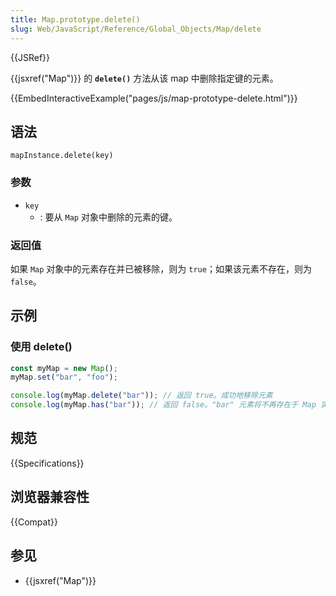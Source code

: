 ```yaml
---
title: Map.prototype.delete()
slug: Web/JavaScript/Reference/Global_Objects/Map/delete
---
```


{{JSRef}}

{{jsxref("Map")}} 的 **`delete()`** 方法从该 map 中删除指定键的元素。

{{EmbedInteractiveExample("pages/js/map-prototype-delete.html")}}

## 语法

```js-nolint
mapInstance.delete(key)
```

### 参数

- `key`
  - : 要从 `Map` 对象中删除的元素的键。

### 返回值

如果 `Map` 对象中的元素存在并已被移除，则为 `true`；如果该元素不存在，则为 `false`。

## 示例

### 使用 delete()

```js
const myMap = new Map();
myMap.set("bar", "foo");

console.log(myMap.delete("bar")); // 返回 true。成功地移除元素
console.log(myMap.has("bar")); // 返回 false。"bar" 元素将不再存在于 Map 实例中
```

## 规范

{{Specifications}}

## 浏览器兼容性

{{Compat}}

## 参见

- {{jsxref("Map")}}
